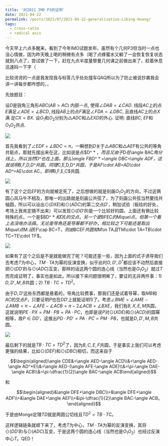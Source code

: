 ```yaml
---
title: '对2021 IMO P3的证明'
date: 2021-04-22
permalink: /posts/2021/07/2021-04-22-generalization-Libing-Huang/
tags:
  - cross-ratio
  - radical axis
---
```


今天早上六点多醒来，看到了今年IMO试题发布，虽然有个几何P3但当时一点也没心情做，因为昨天晚上喝的稍微有点多（喝了点蜂蜜水又躺了一会恢复恢复状态就到八点了，尝试做了一下，赶在九点半度量黎曼几何课之前做出来了，趁着休息迅速码一下字（

比较谔谔的一点是我发现我与标答几乎处处撞车QAQ所以为了防止被说抄袭我会讲一讲每步都咋想的，，

先放题目：

设$D$是锐角三角形$ABC$($AB>AC$) 内部一点, 使得$\angle DAB = \angle CAD$. 线段$AC$上的点$E$满足$\angle ADE =\angle BCD$, 线段$AB$上的点$F$满足$\angle FDA = \angle DBC$​, 且直线$AC$上的点$X$满
足$CX = BX$. 设$O_1$和$O_2$​分别为$\triangle ADC$和$\triangle EXD$​的外心. 证明: 直线$BC$, $EF$和$O_1O_2$共点.

<img src="https://llddeddym.github.io/images/2021-07-21(1).png"/>

首先我看到了$\angle EDF+\angle BDC=\pi$，一瞬想到$D$关于$\triangle ABC$和$\triangle AEF$有公共的等角共轭点，那就先摆出来在这，比如说是点$D^ * $，而且又由于$D$在$\angle BAC$角分线上，所以当然$D^*$也在上面。那么$\angle FBD^ * =\angle DBC=\angle ADF$，这就说明$B,F,D,D^*$共圆，同理$C,E,D,D^*$共圆，于是$AF\cdot AB=AD\cdot AD^*=AE\cdot AC$，即得$B,F,E,C$共圆.

<img src="https://llddeddym.github.io/images/2021-07-21(2).png"/>

有了这个之后$EF$的方向就被定死了，之后想做的就是刻画$O_1O_2$的方向，不过这俩圆心风马牛不相及，那唯一的出路就是刻画公共弦了，为了刻画公共弦当然要找共轴圆，所以可以设出$\odot(DXE)$和$\odot(ADC)$的第二交点$D'$，稍加试验（板绘的好处，考场上我肯定搞不出来）可以发现$\odot(DD'B)$是一个比较好的圆，上面还有俩比较特殊的点，一个是$BD^ * $和$DE$的交点，另一个是$BFEC$的Miquel点，但第一个看上去没啥办法搞，无论是导角还是导幂都不好办，相比较之下可能还是取出Miquel点$M$. 设$EF\cap BC=T$，则由$BCEF$共圆知$M\in TA$且$TM\cdot TA=TB\cdot TC=TE\cdot TF$。

<img src="https://llddeddym.github.io/images/2021-07-21(3).png"/>

如果有了这个之后是不是就能做完了呢？可能还差一些，因为上面的式子诱导我们去考虑$T$​为中心，$TM\cdot TA$​为幂的反演变换，似乎此时$D,D',D^*$​都应该不动然后直接把$\odot(DD'B)$​与$\odot(ADC)$​互变，那样的话这两个圆的连心线（当然也是$O_1O_2$​）就过$T$​而完成证明了，事实也是如此。所以接下来问题很明晰了，要证的无非两件事：1) $D,D',M,B$共圆；2) $TB\cdot TC=TD^2$。

由于$D,D'$这些东西都是悬着的，导角比较费事，那我们还是试着导幂，取$MB$和$AC$的交点$P$，只要证明$P$也在$DD'$上就能证明1)了。考虑$\angle BME=\angle AME-\angle AMB=\pi-\angle AFE-\angle ACB=\pi-2\angle ACB=\angle BXE$，我们有$B,X,E,M$共圆，这就说明$PE\cdot PX=PM\cdot PB=PA\cdot PC$，也即是说$P$对$\odot(XDE)$和$\odot(ACD)$的圆幂相等，故$P\in DD'$，这推出$PD\cdot PD'=PA\cdot PC=PM\cdot PB$，也就是$D,D',M,B$共圆。

<img src="https://llddeddym.github.io/images/2021-07-21(4).png"/>

最后剩下的就是$TB\cdot TC=TD^2$了，因为$B,C,E,F$共圆，于是事实上我们可以考虑更强的结果，比如$\odot(DEF)$和$\odot(DBC)$相切，而这来自于

$$\begin{aligned}\angle CDE&=\angle AED-\angle ACD\\&=\angle AED-\angle AD^*E\\&=\angle AED-(\angle AFE-\angle ADE)\\&=\pi-\angle DAE-\angle ACB\\&=\pi-\dfrac{1}{2}\angle BAC-\angle ACB\end{aligned}$$

和

$$\begin{aligned}&\angle DFE+\angle DBC\\=&\angle DFE+\angle ADF\\=&\angle DAE+\angle AEF\\=&\pi-\dfrac{1}{2}\angle BAC-\angle ACB。\end{aligned}$$

于是由Monge定理$TD$就是两圆公切线且$TD^2=TB\cdot TC$。

这样逻辑链条就顺下来了，考虑$T$为中心，$TM\cdot TA$为幂的反演变换，其将$\odot(DD'B)$与$\odot(ADC)$互变，于是这两个圆的连心线（当然也是$O_1O_2$）也经过反演中心$T$。QED！
